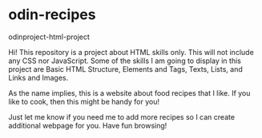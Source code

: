 # odin-recipes
odinproject-html-project


Hi! This repository is a project about HTML skills only. This will not include any CSS nor JavaScript. Some of the skills I am going to display in this project are Basic HTML Structure, Elements and Tags, Texts, Lists, and Links and Images.

As the name implies, this is a website about food recipes that I like. If you like to cook, then this might be handy for you!

Just let me know if you need me to add more recipes so I can create additional webpage for you. Have fun browsing!  